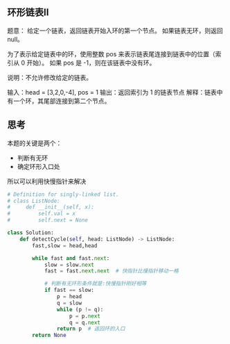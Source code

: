 ## 环形链表II

题意： 给定一个链表，返回链表开始入环的第一个节点。 如果链表无环，则返回 null。

为了表示给定链表中的环，使用整数 pos 来表示链表尾连接到链表中的位置（索引从 0 开始）。 如果 pos 是 -1，则在该链表中没有环。

说明：不允许修改给定的链表。

输入：head = [3,2,0,-4], pos = 1
输出：返回索引为 1 的链表节点
解释：链表中有一个环，其尾部连接到第二个节点。

## 思考
本题的关键是两个：
- 判断有无环
- 确定环形入口处

所以可以利用快慢指针来解决

```python
# Definition for singly-linked list.
# class ListNode:
#     def __init__(self, x):
#         self.val = x
#         self.next = None

class Solution:
    def detectCycle(self, head: ListNode) -> ListNode:
        fast,slow = head,head

        while fast and fast.next:
            slow = slow.next
            fast = fast.next.next  # 快指针比慢指针移动一格

            # 判断有无环形条件就是:快慢指针刚好相等
            if fast == slow:
                p = head
                q = slow
                while (p != q):
                    p = p.next
                    q = q.next
                return p  # 返回环的入口
        return None
        

```
